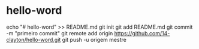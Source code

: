 # hello-word
echo "# hello-word" >> README.md 
git init 
git add README.md 
git commit -m "primeiro commit" 
git remote add origin https://github.com/14-clayton/hello-word.git
 git push -u origem mestre
